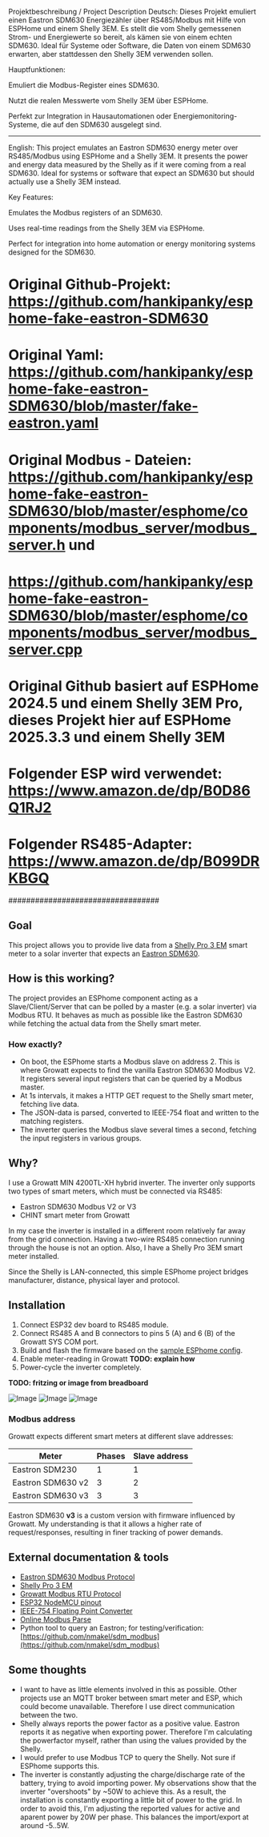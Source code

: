 Projektbeschreibung / Project Description
Deutsch:
Dieses Projekt emuliert einen Eastron SDM630 Energiezähler über RS485/Modbus mit Hilfe von ESPHome und einem Shelly 3EM. Es stellt die vom Shelly gemessenen Strom- und Energiewerte so bereit, als kämen sie von einem echten SDM630. Ideal für Systeme oder Software, die Daten von einem SDM630 erwarten, aber stattdessen den Shelly 3EM verwenden sollen.

Hauptfunktionen:

Emuliert die Modbus-Register eines SDM630.

Nutzt die realen Messwerte vom Shelly 3EM über ESPHome.

Perfekt zur Integration in Hausautomationen oder Energiemonitoring-Systeme, die auf den SDM630 ausgelegt sind.
________________________________________
English:
This project emulates an Eastron SDM630 energy meter over RS485/Modbus using ESPHome and a Shelly 3EM. It presents the power and energy data measured by the Shelly as if it were coming from a real SDM630. Ideal for systems or software that expect an SDM630 but should actually use a Shelly 3EM instead.

Key Features:

Emulates the Modbus registers of an SDM630.

Uses real-time readings from the Shelly 3EM via ESPHome.

Perfect for integration into home automation or energy monitoring systems designed for the SDM630.
# Original Github-Projekt: https://github.com/hankipanky/esphome-fake-eastron-SDM630
# Original Yaml: https://github.com/hankipanky/esphome-fake-eastron-SDM630/blob/master/fake-eastron.yaml
# Original Modbus - Dateien: https://github.com/hankipanky/esphome-fake-eastron-SDM630/blob/master/esphome/components/modbus_server/modbus_server.h und 
# https://github.com/hankipanky/esphome-fake-eastron-SDM630/blob/master/esphome/components/modbus_server/modbus_server.cpp
# Original Github basiert auf ESPHome 2024.5 und einem Shelly 3EM Pro, dieses Projekt hier auf ESPHome 2025.3.3 und einem Shelly 3EM
# Folgender ESP wird verwendet: https://www.amazon.de/dp/B0D86Q1RJ2
# Folgender RS485-Adapter: https://www.amazon.de/dp/B099DRKBGQ
##################################
## Goal

This project allows you to provide live data from a [Shelly Pro 3 EM](https://www.shelly.com/en-us/products/shop/shelly-pro-3-em) smart meter to a solar inverter that expects an [Eastron SDM630](https://www.eastroneurope.com/products/view/sdm630modbus).

## How is this working?

The project provides an ESPhome component acting as a Slave/Client/Server that can be polled by a master (e.g. a solar inverter) via Modbus RTU. It behaves as much as possible like the Eastron SDM630 while fetching the actual data from the Shelly smart meter.

### How exactly?

* On boot, the ESPhome starts a Modbus slave on address 2. This is where Growatt expects to find the vanilla Eastron SDM630 Modbus V2. It registers several input registers that can be queried by a Modbus master.
* At 1s intervals, it makes a HTTP GET request to the Shelly smart meter, fetching live data.
* The JSON-data is parsed, converted to IEEE-754 float and written to the matching registers.
* The inverter queries the Modbus slave several times a second, fetching the input registers in various groups.

## Why?

I use a Growatt MIN 4200TL-XH hybrid inverter. The inverter only supports two types of smart meters, which must be connected via RS485:

* Eastron SDM630 Modbus V2 or V3
* CHINT smart meter from Growatt

In my case the inverter is installed in a different room relatively far away from the grid connection. Having a two-wire RS485 connection running through the house is not an option. Also, I have a Shelly Pro 3EM smart meter installed. 

Since the Shelly is LAN-connected, this simple ESPhome project bridges manufacturer, distance, physical layer and protocol.

## Installation

1. Connect ESP32 dev board to RS485 module.
2. Connect RS485 A and B connectors to pins 5 (A) and 6 (B) of the Growatt SYS COM port.
3. Build and flash the firmware based on the [sample ESPhome config](./fake-eastron.yaml).
4. Enable meter-reading in Growatt **TODO: explain how**
5. Power-cycle the inverter completely.

**TODO: fritzing or image from breadboard**

![Image](images/growatt-syscom.png)
![Image](images/IMG_9971.JPG)
![Image](images/IMG_9972.JPG)

### Modbus address

Growatt expects different smart meters at different slave addresses:

| Meter | Phases | Slave address |
|---------|----------|-----------------|
| Eastron SDM230 | 1 | 1 |
| Eastron SDM630 v2 | 3 | 2 |
| Eastron SDM630 v3 | 3 | 3 |

Eastron SDM630 **v3** is a custom version with firmware influenced by Growatt. My understanding is that it allows a higher rate of request/responses, resulting in finer tracking of power demands.

## External documentation & tools

* [Eastron SDM630 Modbus Protocol](docs/SDM630-Modbus_Protocol.pdf)
* [Shelly Pro 3 EM](https://shelly-api-docs.shelly.cloud/gen2/Devices/Gen2/ShellyPro3EM)
* [Growatt Modbus RTU Protocol](docs/Growatt-Inverter-Modbus-RTU-Protocol-II-V1-24-English-new.pdf)
* [ESP32 NodeMCU pinout](docs/ESP-32_NodeMCU_Developmentboard_Pinout.pdf)
* [IEEE-754 Floating Point Converter](https://www.h-schmidt.net/FloatConverter/IEEE754.html)
* [Online Modbus Parse](https://rapidscada.net/modbus/)
* Python tool to query an Eastron; for testing/verification: [https://github.com/nmakel/sdm_modbus](https://github.com/nmakel/sdm_modbus)

## Some thoughts

* I want to have as little elements involved in this as possible. Other projects use an MQTT broker between smart meter and ESP, which could become unavailable. Therefore I use direct communication between the two.
* Shelly always reports the power factor as a positive value. Eastron reports it as negative when exporting power. Therefore I'm calculating the powerfactor myself, rather than using the values provided by the Shelly.
* I would prefer to use Modbus TCP to query the Shelly. Not sure if ESPhome supports this.
* The inverter is constantly adjusting the charge/discharge rate of the battery, trying to avoid importing power. My observations show that the inverter "overshoots" by ~50W to achieve this. As a result, the installation is constantly exporting a little bit of power to the grid. In order to avoid this, I'm adjusting the reported values for active and aparent power by 20W per phase. This balances the import/export at around -5..5W.
